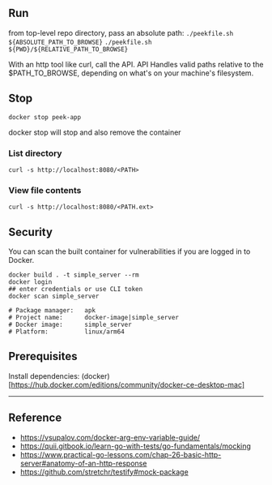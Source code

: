 ## Run

from top-level repo directory, pass an absolute path:
`./peekfile.sh ${ABSOLUTE_PATH_TO_BROWSE}`
`./peekfile.sh ${PWD}/${RELATIVE_PATH_TO_BROWSE}`

With an http tool like curl, call the API.
API Handles valid paths relative to the $PATH_TO_BROWSE, depending on what's on your machine's filesystem.

## Stop

`docker stop peek-app`

docker stop will stop and also remove the container

### List directory

`curl -s http://localhost:8080/<PATH>`

### View file contents

`curl -s http://localhost:8080/<PATH.ext>`



## Security

You can scan the built container for vulnerabilities if you are logged in to Docker.

```
docker build . -t simple_server --rm
docker login
## enter credentials or use CLI token
docker scan simple_server

# Package manager:   apk
# Project name:      docker-image|simple_server
# Docker image:      simple_server
# Platform:          linux/arm64
```
  

## Prerequisites

Install dependencies: (docker)[https://hub.docker.com/editions/community/docker-ce-desktop-mac] 

---

## Reference

- https://vsupalov.com/docker-arg-env-variable-guide/
- https://quii.gitbook.io/learn-go-with-tests/go-fundamentals/mocking
- https://www.practical-go-lessons.com/chap-26-basic-http-server#anatomy-of-an-http-response
- https://github.com/stretchr/testify#mock-package
